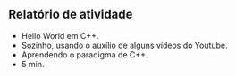 ## Relatório de atividade
- Hello World em C++.
- Sozinho, usando o auxílio de alguns vídeos do Youtube.
- Aprendendo o paradigma de C++.
- 5 min.
